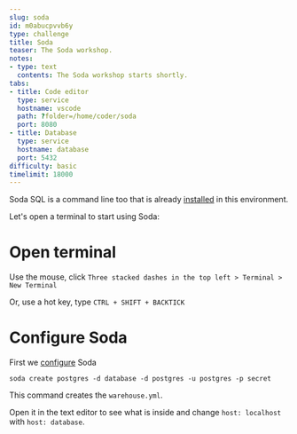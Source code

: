 ```yaml
---
slug: soda
id: m0abucpvvb6y
type: challenge
title: Soda
teaser: The Soda workshop.
notes:
- type: text
  contents: The Soda workshop starts shortly.
tabs:
- title: Code editor
  type: service
  hostname: vscode
  path: ?folder=/home/coder/soda
  port: 8080
- title: Database
  type: service
  hostname: database
  port: 5432
difficulty: basic
timelimit: 18000
---
```


Soda SQL is a command line too that is already
[installed](https://docs.soda.io/soda-sql/installation.html#install) in this
environment. 

Let's open a terminal to start using Soda:

Open terminal
=============

Use the mouse, click `Three stacked dashes in the top left > Terminal > New Terminal`

Or, use a hot key, type `CTRL + SHIFT + BACKTICK`

Configure Soda
==============

First we [configure](https://docs.soda.io/soda-sql/configure.html) Soda

```
soda create postgres -d database -d postgres -u postgres -p secret
```

This command creates the `warehouse.yml`.

Open it in the text editor to see what is inside and change `host: localhost`
with `host: database`.

